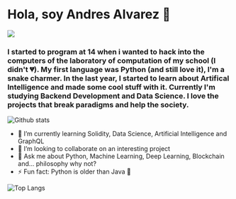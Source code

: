 # Hola, soy Andres Alvarez 👋
![](https://visitor-badge.laobi.icu/badge?page_id=andres15alvarez.andres15alvarez)
### I started to program at 14 when i wanted to hack into the computers of the laboratory of computation of my school (I didn't 💔). My first language was Python (and still love it), I'm a snake charmer. In the last year, I started to learn about Artifical Intelligence and made some cool stuff with it. Currently I'm studying Backend Development and Data Science. I love the projects that break paradigms and help the society.

![Github stats](https://github-readme-stats.vercel.app/api?username=andres15alvarez&theme=tokyonight) 

- 🌱 I’m currently learning Solidity, Data Science, Artificial Intelligence and GraphQL
- 👯 I’m looking to collaborate on an interesting project
- 💬 Ask me about Python, Machine Learning, Deep Learning, Blockchain and... philosophy why not?
- ⚡ Fun fact: Python is older than Java 🐍

![Top Langs](https://github-readme-stats.vercel.app/api/top-langs/?username=andres15alvarez&theme=tokyonight)
